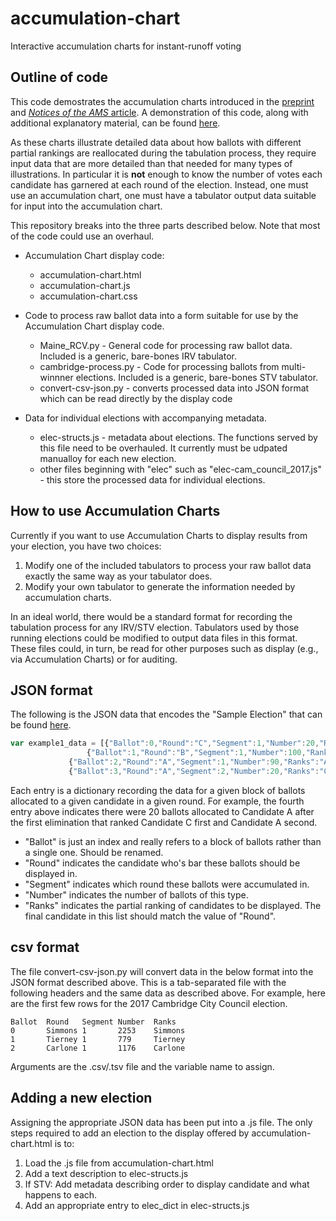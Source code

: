 # accumulation-chart
Interactive accumulation charts for instant-runoff voting

## Outline of code

This code demostrates the accumulation charts introduced in the
[preprint](https://arxiv.org/abs/1903.06095) and [_Notices of the AMS_
article](https://www.ams.org/journals/notices/201911/rnoti-p1793.pdf).
A demonstration of this code, along with additional explanatory
material, can be found
[here](http://www.cems.uvm.edu/~gswarrin/accumulation-chart.html).

As these charts illustrate detailed data about how ballots with
different partial rankings are reallocated during the tabulation
process, they require input data that are more detailed than that
needed for many types of illustrations. In particular it is **not**
enough to know the number of votes each candidate has garnered at each
round of the election. Instead, one must use an accumulation chart,
one must have a tabulator output data suitable for input into the
accumulation chart.

This repository breaks into the three parts described below. Note that
most of the code could use an overhaul. 

+ Accumulation Chart display code:
  + accumulation-chart.html
  + accumulation-chart.js
  + accumulation-chart.css

+ Code to process raw ballot data into a form suitable for use by the
  Accumulation Chart display code.
  + Maine_RCV.py - General code for processing raw ballot
    data. Included is a generic, bare-bones IRV tabulator.
  + cambridge-process.py - Code for processing ballots from
    multi-winnner elections. Included is a generic, bare-bones STV tabulator.
  + convert-csv-json.py - converts processed data into JSON format which
    can be read directly by the display code

+ Data for individual elections with accompanying metadata.
  + elec-structs.js - metadata about elections. The functions served
    by this file need to be overhauled. It currently must be udpated
    manualloy for each new election.
  + other files beginning with "elec" such as
    "elec-cam_council_2017.js" - this store the processed data for
    individual elections.

## How to use Accumulation Charts

Currently if you want to use Accumulation Charts to display results
from your election, you have two choices:
1. Modify one of the included tabulators to process your raw ballot
   data exactly the same way as your tabulator does.
2. Modify your own tabulator to generate the information needed by
   accumulation charts.

In an ideal world, there would be a standard format for recording the
tabulation process for any IRV/STV election. Tabulators used by those
running elections could be modified to output data files in this
format. These files could, in turn, be read for other purposes such as
display (e.g., via Accumulation Charts) or for auditing.

## JSON format

The following is the JSON data that encodes the "Sample Election" that can be found 
[here](http://www.cems.uvm.edu/~gswarrin/accumulation-chart.html).

```javascript
var example1_data = [{"Ballot":0,"Round":"C","Segment":1,"Number":20,"Ranks":"C"},
    		     {"Ballot":1,"Round":"B","Segment":1,"Number":100,"Ranks":"B"},
		     {"Ballot":2,"Round":"A","Segment":1,"Number":90,"Ranks":"A"},
		     {"Ballot":3,"Round":"A","Segment":2,"Number":20,"Ranks":"C,A"}];
```

Each entry is a dictionary recording the data for a given block of
ballots allocated to a given candidate in a given round. For example,
the fourth entry above indicates there were 20 ballots allocated to
Candidate A after the first elimination that ranked Candidate C first
and Candidate A second.

* "Ballot" is just an index and really refers to a block of ballots
  rather than a single one. Should be renamed.
* "Round" indicates the candidate who's bar these ballots should be displayed in.
* "Segment" indicates which round these ballots were accumulated in.
* "Number" indicates the number of ballots of this type.
* "Ranks" indicates the partial ranking of candidates to be
  displayed. The final candidate in this list should match the value
  of "Round".

## csv format

The file convert-csv-json.py will convert data in the below format
into the JSON format described above. This is a tab-separated file
with the following headers and the same data as described above. For
example, here are the first few rows for the 2017 Cambridge City
Council election.

```
Ballot  Round   Segment Number  Ranks
0       Simmons 1       2253    Simmons
1       Tierney 1       779     Tierney
2       Carlone 1       1176    Carlone
```

Arguments are the .csv/.tsv file and the variable name to assign.

## Adding a new election

Assigning the appropriate JSON data has been put into a .js file. The
only steps required to add an election to the display offered by
accumulation-chart.html is to:
1. Load the .js file from accumulation-chart.html
2. Add a text description to elec-structs.js
3. If STV: Add metadata describing order to display candidate and what happens to each.
4. Add an appropriate entry to elec_dict in elec-structs.js
